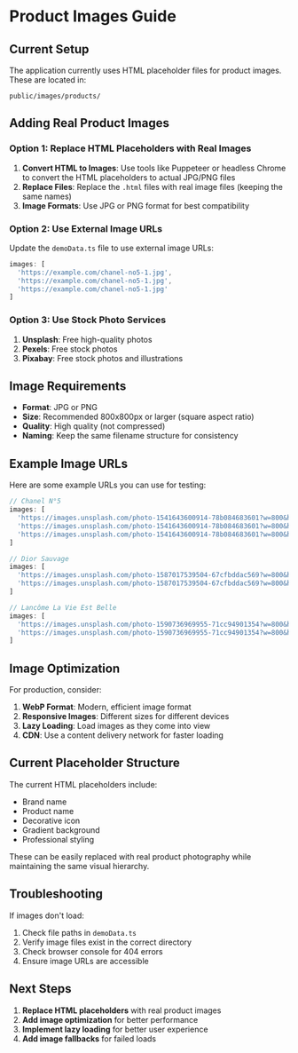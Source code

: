 # Product Images Guide

## Current Setup

The application currently uses HTML placeholder files for product images. These are located in:
```
public/images/products/
```

## Adding Real Product Images

### Option 1: Replace HTML Placeholders with Real Images

1. **Convert HTML to Images**: Use tools like Puppeteer or headless Chrome to convert the HTML placeholders to actual JPG/PNG files
2. **Replace Files**: Replace the `.html` files with real image files (keeping the same names)
3. **Image Formats**: Use JPG or PNG format for best compatibility

### Option 2: Use External Image URLs

Update the `demoData.ts` file to use external image URLs:

```typescript
images: [
  'https://example.com/chanel-no5-1.jpg',
  'https://example.com/chanel-no5-1.jpg',
  'https://example.com/chanel-no5-1.jpg'
]
```

### Option 3: Use Stock Photo Services

1. **Unsplash**: Free high-quality photos
2. **Pexels**: Free stock photos
3. **Pixabay**: Free stock photos and illustrations

## Image Requirements

- **Format**: JPG or PNG
- **Size**: Recommended 800x800px or larger (square aspect ratio)
- **Quality**: High quality (not compressed)
- **Naming**: Keep the same filename structure for consistency

## Example Image URLs

Here are some example URLs you can use for testing:

```typescript
// Chanel N°5
images: [
  'https://images.unsplash.com/photo-1541643600914-78b084683601?w=800&h=800&fit=crop',
  'https://images.unsplash.com/photo-1541643600914-78b084683601?w=800&h=800&fit=crop&crop=center',
  'https://images.unsplash.com/photo-1541643600914-78b084683601?w=800&h=800&fit=crop&crop=entropy'
]

// Dior Sauvage
images: [
  'https://images.unsplash.com/photo-1587017539504-67cfbddac569?w=800&h=800&fit=crop',
  'https://images.unsplash.com/photo-1587017539504-67cfbddac569?w=800&h=800&fit=crop&crop=center'
]

// Lancôme La Vie Est Belle
images: [
  'https://images.unsplash.com/photo-1590736969955-71cc94901354?w=800&h=800&fit=crop',
  'https://images.unsplash.com/photo-1590736969955-71cc94901354?w=800&h=800&fit=crop&crop=center'
]
```

## Image Optimization

For production, consider:

1. **WebP Format**: Modern, efficient image format
2. **Responsive Images**: Different sizes for different devices
3. **Lazy Loading**: Load images as they come into view
4. **CDN**: Use a content delivery network for faster loading

## Current Placeholder Structure

The current HTML placeholders include:
- Brand name
- Product name
- Decorative icon
- Gradient background
- Professional styling

These can be easily replaced with real product photography while maintaining the same visual hierarchy.

## Troubleshooting

If images don't load:
1. Check file paths in `demoData.ts`
2. Verify image files exist in the correct directory
3. Check browser console for 404 errors
4. Ensure image URLs are accessible

## Next Steps

1. **Replace HTML placeholders** with real product images
2. **Add image optimization** for better performance
3. **Implement lazy loading** for better user experience
4. **Add image fallbacks** for failed loads
